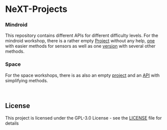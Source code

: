 # NeXT-Projects

### Mindroid
This repository contains different APIs for different difficulty levels. For the mindroid workshop, there is a rather empty [Project](mindroid_noapi) without any help, [one](mindroid_wsens) with easier methods for sensors as well as one [version](mindroid_full) with several other methods.

### Space
For the space workshops, there is as also an empty [project](space_noapi) and an [API](space_sens) with simplifying methods.

<br/>

## License 
This project is licensed under the GPL-3.0 License - see the [LICENSE](LICENSE) file for details
